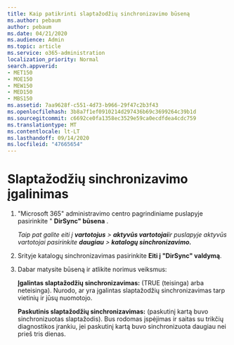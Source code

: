 ```yaml
---
title: Kaip patikrinti slaptažodžių sinchronizavimo būseną
ms.author: pebaum
author: pebaum
ms.date: 04/21/2020
ms.audience: Admin
ms.topic: article
ms.service: o365-administration
localization_priority: Normal
search.appverid:
- MET150
- MOE150
- MEW150
- MED150
- MBS150
ms.assetid: 7aa9628f-c551-4d73-b966-29f47c2b3f43
ms.openlocfilehash: 3b8a7f1ef0910214d297436b69c3699264c39b1d
ms.sourcegitcommit: c6692ce0fa1358ec3529e59ca0ecdfdea4cdc759
ms.translationtype: MT
ms.contentlocale: lt-LT
ms.lasthandoff: 09/14/2020
ms.locfileid: "47665654"
---
```

# <a name="enable-password-sync"></a>Slaptažodžių sinchronizavimo įgalinimas

1.  "Microsoft 365" administravimo centro pagrindiniame puslapyje pasirinkite " **DirSync" būsena** . 
    
     *Taip pat galite eiti į **vartotojus** \> **aktyvūs vartotojai**ir puslapyje aktyvūs vartotojai pasirinkite **daugiau** \> **katalogų sinchronizavimo.*** 
    
2. Srityje katalogų sinchronizavimas pasirinkite **Eiti į "DirSync" valdymą**. 
    
3. Dabar matysite būseną ir atlikite norimus veiksmus:
    
    **Įgalintas slaptažodžių sinchronizavimas:** (TRUE (teisinga) arba neteisinga). Nurodo, ar yra įgalintas slaptažodžių sinchronizavimas tarp vietinių ir jūsų nuomotojo. 
    
    **Paskutinis slaptažodžių sinchronizavimas:** (paskutinį kartą buvo sinchronizuotas slaptažodis). Bus rodomas įspėjimas ir saitas su trikčių diagnostikos įrankiu, jei paskutinį kartą buvo sinchronizuota daugiau nei prieš tris dienas. 
    

